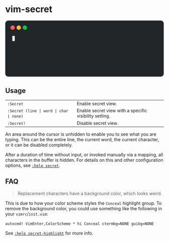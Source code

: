 # vim-secret

<p align='center'>
    <img src="./example.svg">
</p>

## Usage

<table>
    <tr>
        <td><code>:Secret</code></td>
        <td>Enable secret view.</td>
    </tr>
        <td><code>:Secret (line | word | char | none)</code></td>
        <td>Enable secret view with a specific visibility setting.</td>
    <tr>
        <td><code>:Secret!</code></td>
        <td>Disable secret view.</td>
    </tr>
</table>

An area around the cursor is unhidden to enable you to see what you are typing. This can be the entire line, the current word, the current character, or it can be disabled completely.

After a duration of time without input, or invoked manually via a mapping, all characters in the buffer is hidden. For details on this and other configuration options, see [`:help secret`](./doc/secret.txt).

## FAQ

> Replacement characters have a background color, which looks weird.

This is due to how your color scheme styles the `Conceal` highlight group. To remove the background color, you could use something like the following in your `vimrc`/`init.vim`:

```vim
autocmd! VimEnter,ColorScheme * hi Conceal ctermbg=NONE guibg=NONE
```

See [`:help secret-highlight`](./doc/secret.txt#L74) for more info.
